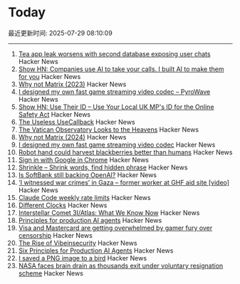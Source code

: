 # Today

最近更新时间: 2025-07-29 08:10:09

--- 
1. [Tea app leak worsens with second database exposing user chats](https://www.bleepingcomputer.com/news/security/tea-app-leak-worsens-with-second-database-exposing-user-chats/) Hacker News
2. [Show HN: Companies use AI to take your calls. I built AI to make them for you](https://www.pipervoice.com/) Hacker News
3. [Why not Matrix (2023)](https://telegra.ph/why-not-matrix-08-07) Hacker News
4. [I designed my own fast game streaming video codec – PyroWave](https://themaister.net/blog/2025/06/16/i-designed-my-own-ridiculously-fast-game-streaming-video-codec-pyrowave/) Hacker News
5. [Show HN: Use Their ID – Use Your Local UK MP's ID for the Online Safety Act](https://use-their-id.com/) Hacker News
6. [The Useless UseCallback](https://tkdodo.eu/blog/the-useless-use-callback) Hacker News
7. [The Vatican Observatory Looks to the Heavens](https://www.newyorker.com/magazine/2025/08/04/the-vatican-observatory-looks-to-the-heavens) Hacker News
8. [Why not Matrix (2024)](https://benharri.org/why-not-matrix/) Hacker News
9. [I designed my own fast game streaming video codec](https://themaister.net/blog/2025/06/16/i-designed-my-own-ridiculously-fast-game-streaming-video-codec-pyrowave/) Hacker News
10. [Robot hand could harvest blackberries better than humans](https://news.uark.edu/articles/79750/robot-hand-could-harvest-blackberries-better-than-humans) Hacker News
11. [Sign in with Google in Chrome](https://underpassapp.com/news/2025/7/5.html) Hacker News
12. [Shrinkle – Shrink words, find hidden phrase](https://www.shrinkle.org/) Hacker News
13. [Is SoftBank still backing OpenAI?](https://www.wheresyoured.at/softbank-openai/) Hacker News
14. [‘I witnessed war crimes’ in Gaza – former worker at GHF aid site [video]](https://www.bbc.com/news/videos/cy8k8045nx9o) Hacker News
15. [Claude Code weekly rate limits](https://news.ycombinator.com/item?id=44713757) Hacker News
16. [Different Clocks](https://ianto-cannon.github.io/clock.html) Hacker News
17. [Interstellar Comet 3I/Atlas: What We Know Now](https://skyandtelescope.org/astronomy-news/interstellar-comet-3i-atlas-what-we-know-now/) Hacker News
18. [Principles for production AI agents](https://www.app.build/blog/six-principles-production-ai-agents) Hacker News
19. [Visa and Mastercard are getting overwhelmed by gamer fury over censorship](https://www.polygon.com/news/616835/visa-mastercard-steam-itchio-campaign-adult-games) Hacker News
20. [The Rise of Vibeinsecurity](https://vibeinsecurity.com/) Hacker News
21. [Six Principles for Production AI Agents](https://www.app.build/blog/six-principles-production-ai-agents) Hacker News
22. [I saved a PNG image to a bird](https://www.youtube.com/watch?v=hCQCP-5g5bo) Hacker News
23. [NASA faces brain drain as thousands exit under voluntary resignation scheme](https://www.theregister.com/2025/07/28/nasa_voluntary_exits/) Hacker News
